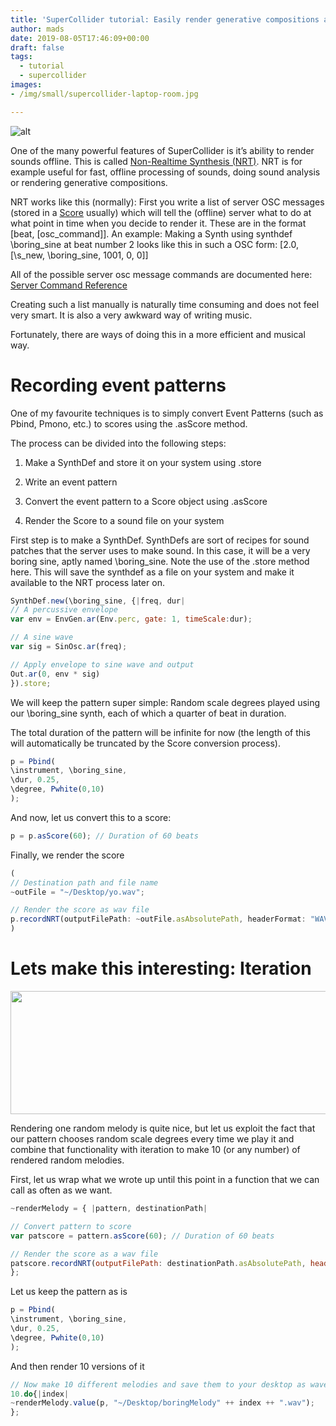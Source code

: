 ```yaml
---
title: 'SuperCollider tutorial: Easily render generative compositions as sound files using NRT'
author: mads
date: 2019-08-05T17:46:09+00:00
draft: false
tags:
  - tutorial
  - supercollider
images:
- /img/small/supercollider-laptop-room.jpg

---
```


![alt](/wp-content/uploads/2019/08/supercollider-laptop-room-e1566211773173.jpg)

One of the many powerful features of SuperCollider is it&#8217;s ability to render sounds offline. This is called [Non-Realtime Synthesis (NRT)][1]. NRT is for example useful for fast, offline processing of sounds, doing sound analysis or rendering generative compositions.

NRT works like this (normally): First you write a list of server OSC messages (stored in a [Score][2] usually) which will tell the (offline) server what to do at what point in time when you decide to render it. These are in the format [beat, [osc\_command]]. An example: Making a Synth using synthdef \boring\_sine at beat number 2 looks like this in such a OSC form: [2.0, [\s\_new, \boring\_sine, 1001, 0, 0]]

All of the possible server osc message commands are documented here: [Server Command Reference][3]

Creating such a list manually is naturally time consuming and does not feel very smart. It is also a very awkward way of writing music.

Fortunately, there are ways of doing this in a more efficient and musical way.

# Recording event patterns

One of my favourite techniques is to simply convert Event Patterns (such as Pbind, Pmono, etc.) to scores using the .asScore method.

The process can be divided into the following steps:
  
1. Make a SynthDef and store it on your system using .store
  
2. Write an event pattern
  
3. Convert the event pattern to a Score object using .asScore
  
4. Render the Score to a sound file on your system

First step is to make a SynthDef. SynthDefs are sort of recipes for sound patches that the server uses to make sound. In this case, it will be a very boring sine, aptly named \boring_sine. Note the use of the .store method here. This will save the synthdef as a file on your system and make it available to the NRT process later on.

```javascript
SynthDef.new(\boring_sine, {|freq, dur|
// A percussive envelope
var env = EnvGen.ar(Env.perc, gate: 1, timeScale:dur);

// A sine wave
var sig = SinOsc.ar(freq);

// Apply envelope to sine wave and output
Out.ar(0, env * sig)
}).store;
```

We will keep the pattern super simple: Random scale degrees played using our \boring_sine synth, each of which a quarter of beat in duration.

The total duration of the pattern will be infinite for now (the length of this will automatically be truncated by the Score conversion process).

```javascript
p = Pbind(
\instrument, \boring_sine,
\dur, 0.25,
\degree, Pwhite(0,10)
);
```
And now, let us convert this to a score:

```javascript
p = p.asScore(60); // Duration of 60 beats
```
Finally, we render the score

```javascript
(
// Destination path and file name
~outFile = "~/Desktop/yo.wav";

// Render the score as wav file
p.recordNRT(outputFilePath: ~outFile.asAbsolutePath, headerFormat: "WAV");
)
```

# Lets make this interesting: Iteration

[<img class="alignnone size-large wp-image-527" src="https://www.madskjeldgaard.dk/wp-content/uploads/2019/08/sc-render-chopped2-1024x315.png" alt="" width="640" height="197" srcset="https://www.madskjeldgaard.dk/wp-content/uploads/2019/08/sc-render-chopped2-1024x315.png 1024w, https://www.madskjeldgaard.dk/wp-content/uploads/2019/08/sc-render-chopped2-300x92.png 300w, https://www.madskjeldgaard.dk/wp-content/uploads/2019/08/sc-render-chopped2-768x236.png 768w, https://www.madskjeldgaard.dk/wp-content/uploads/2019/08/sc-render-chopped2.png 1909w" sizes="(max-width: 640px) 100vw, 640px" />][4]

Rendering one random melody is quite nice, but let us exploit the fact that our pattern chooses random scale degrees every time we play it and combine that functionality with iteration to make 10 (or any number) of rendered random melodies.

First, let us wrap what we wrote up until this point in a function that we can call as often as we want.

```javascript
~renderMelody = { |pattern, destinationPath|

// Convert pattern to score
var patscore = pattern.asScore(60); // Duration of 60 beats

// Render the score as a wav file
patscore.recordNRT(outputFilePath: destinationPath.asAbsolutePath, headerFormat: "WAV");
};
```

Let us keep the pattern as is

```javascript
p = Pbind(
\instrument, \boring_sine,
\dur, 0.25,
\degree, Pwhite(0,10)
);
```
And then render 10 versions of it

```javascript
// Now make 10 different melodies and save them to your desktop as wave files
10.do{|index|
~renderMelody.value(p, "~/Desktop/boringMelody" ++ index ++ ".wav");
};
```

 [1]: http://doc.sccode.org/Guides/Non-Realtime-Synthesis.html
 [2]: http://doc.sccode.org/Classes/Score.html
 [3]: http://doc.sccode.org/Reference/Server-Command-Reference.html
 [4]: https://www.madskjeldgaard.dk/wp-content/uploads/2019/08/sc-render-chopped2.png

